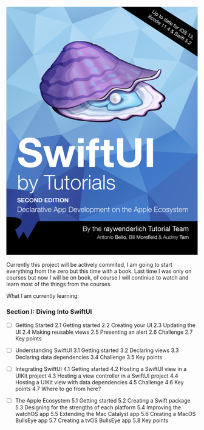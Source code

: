  ![alt text](https://github.com/safarsafarov/SwiftUI-Book/blob/master/1.png)

 Currently this project will be actively commited, I am going to start everything from the zero but this time with a book. Last time I was only on courses but now I will be on book, of course I will continiue to watch and learn most of the things from the courses.

 What I am currently learning:

 ### Section I: Diving Into SwiftUI

- [ ] Getting Started
2.1 Getting started
2.2 Creating your UI
2.3 Updating the UI
2.4 Making reusable views
2.5 Presenting an alert
2.6 Challenge
2.7 Key points


- [ ] Understanding SwiftUI
3.1 Getting started
3.2 Declaring views
3.3 Declaring data dependencies
3.4 Challenge
3.5 Key points


- [ ] Integrating SwiftUI
4.1 Getting started
4.2 Hosting a SwiftUI view in a UIKit project
4.3 Hosting a view controller in a SwiftUI project
4.4 Hosting a UIKit view with data dependencies
4.5 Challenge
4.6 Key points
4.7 Where to go from here?


- [ ] The Apple Ecosystem
5.1 Getting started
5.2 Creating a Swift package
5.3 Designing for the strengths of each platform
5.4 Improving the watchOS app
5.5 Extending the Mac Catalyst app
5.6 Creating a MacOS BullsEye app
5.7 Creating a tvOS BullsEye app
5.8 Key points